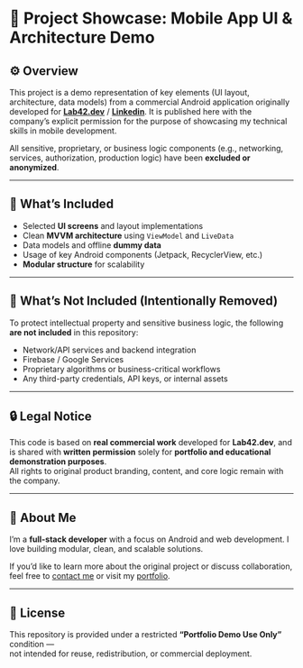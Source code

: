 # 📱 Project Showcase: Mobile App UI & Architecture Demo

## ⚙️ Overview

This project is a demo representation of key elements (UI layout, architecture, data models) from a commercial Android application originally developed for **[Lab42.dev](https://lab42.dev/en)** / **[Linkedin](https://www.linkedin.com/company/lab42dev/posts/?feedView=all)**. It is published here with the company’s explicit permission for the purpose of showcasing my technical skills in mobile development.

All sensitive, proprietary, or business logic components (e.g., networking, services, authorization, production logic) have been **excluded or anonymized**.

---

## 🧩 What’s Included

- Selected **UI screens** and layout implementations  
- Clean **MVVM architecture** using `ViewModel` and `LiveData`  
- Data models and offline **dummy data**  
- Usage of key Android components (Jetpack, RecyclerView, etc.)  
- **Modular structure** for scalability

---

## 🚫 What’s Not Included (Intentionally Removed)

To protect intellectual property and sensitive business logic, the following **are not included** in this repository:

- Network/API services and backend integration  
- Firebase / Google Services  
- Proprietary algorithms or business-critical workflows  
- Any third-party credentials, API keys, or internal assets

---

## 🔒 Legal Notice

This code is based on **real commercial work** developed for **Lab42.dev**, and is shared with **written permission** solely for **portfolio and educational demonstration purposes**.  
All rights to original product branding, content, and core logic remain with the company.

---

## 👋 About Me

I’m a **full-stack developer** with a focus on Android and web development. I love building modular, clean, and scalable solutions.

If you’d like to learn more about the original project or discuss collaboration, feel free to [contact me](mailto:your.email@example.com) or visit my [portfolio](https://your-portfolio.com).

---

## 📎 License

This repository is provided under a restricted **“Portfolio Demo Use Only”** condition —  
not intended for reuse, redistribution, or commercial deployment.
